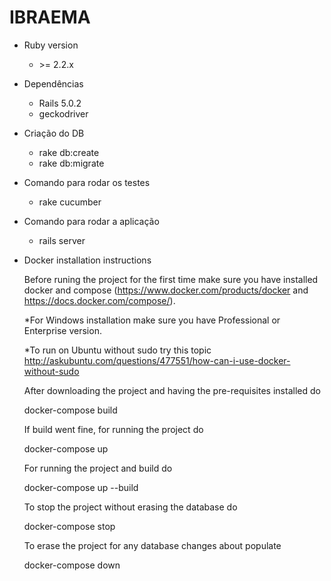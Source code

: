 # IBRAEMA

* Ruby version

  - \>= 2.2.x

* Dependências

  - Rails 5.0.2
  - geckodriver

* Criação do DB

  - rake db:create
  - rake db:migrate

* Comando para rodar os testes

  - rake cucumber

* Comando para rodar a aplicação

  - rails server

* Docker installation instructions

  Before runing the project for the first time make sure you have installed docker and compose (https://www.docker.com/products/docker and https://docs.docker.com/compose/).

  *For Windows installation make sure you have Professional or Enterprise version.

  *To run on Ubuntu without sudo try this topic http://askubuntu.com/questions/477551/how-can-i-use-docker-without-sudo

  After downloading the project and having the pre-requisites installed do

  docker-compose build

  If build went fine, for running the project do

  docker-compose up

  For running the project and build do

  docker-compose up --build

  To stop the project without erasing the database do

  docker-compose stop

  To erase the project for any database changes about populate

  docker-compose down